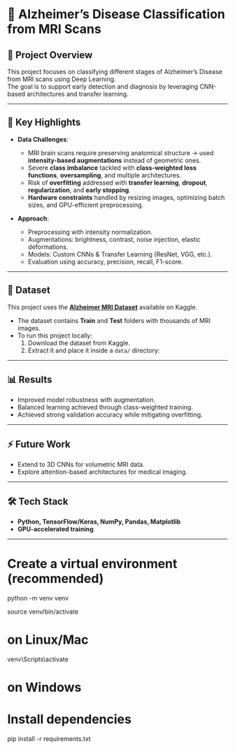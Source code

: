 # 🧠 Alzheimer’s Disease Classification from MRI Scans

## 📌 Project Overview
This project focuses on classifying different stages of Alzheimer’s Disease from MRI scans using Deep Learning.  
The goal is to support early detection and diagnosis by leveraging CNN-based architectures and transfer learning.

---

## 🚀 Key Highlights
- **Data Challenges**:
  - MRI brain scans require preserving anatomical structure → used **intensity-based augmentations** instead of geometric ones.
  - Severe **class imbalance** tackled with **class-weighted loss functions**, **oversampling**, and multiple architectures.
  - Risk of **overfitting** addressed with **transfer learning**, **dropout**, **regularization**, and **early stopping**.
  - **Hardware constraints** handled by resizing images, optimizing batch sizes, and GPU-efficient preprocessing.

- **Approach**:
  - Preprocessing with intensity normalization.
  - Augmentations: brightness, contrast, noise injection, elastic deformations.
  - Models: Custom CNNs & Transfer Learning (ResNet, VGG, etc.).
  - Evaluation using accuracy, precision, recall, F1-score.

---

## 📂 Dataset
This project uses the **[Alzheimer MRI Dataset](https://www.kaggle.com/datasets/yasserhessein/dataset-alzheimer)** available on Kaggle.  

- The dataset contains **Train** and **Test** folders with thousands of MRI images.  
- To run this project locally:
  1. Download the dataset from Kaggle.
  2. Extract it and place it inside a `data/` directory:  

---

## 📊 Results
- Improved model robustness with augmentation.
- Balanced learning achieved through class-weighted training.
- Achieved strong validation accuracy while mitigating overfitting.

---

## ⚡ Future Work
- Extend to 3D CNNs for volumetric MRI data.
- Explore attention-based architectures for medical imaging.

---

## 🛠️ Tech Stack
- **Python, TensorFlow/Keras, NumPy, Pandas, Matplotlib**
- **GPU-accelerated training**

---

# Create a virtual environment (recommended)
python -m venv venv

source venv/bin/activate
# on Linux/Mac

venv\Scripts\activate
# on Windows

# Install dependencies
pip install -r requirements.txt
